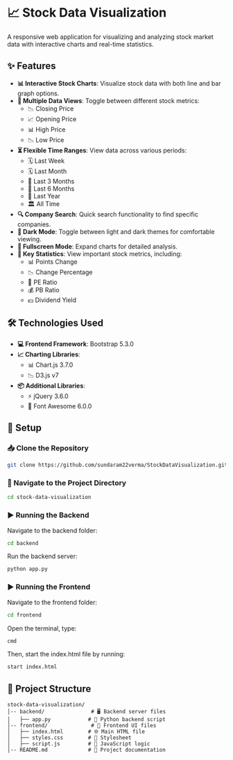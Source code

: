 # 📈 Stock Data Visualization

A responsive web application for visualizing and analyzing stock market data with interactive charts and real-time statistics.

## ✨ Features

- **📊 Interactive Stock Charts**: Visualize stock data with both line and bar graph options.
- **📌 Multiple Data Views**: Toggle between different stock metrics:
  - 📉 Closing Price
  - 📈 Opening Price
  - 📊 High Price
  - 📉 Low Price
- **⏳ Flexible Time Ranges**: View data across various periods:
  - 🗓 Last Week
  - 🗓 Last Month
  - 📅 Last 3 Months
  - 📅 Last 6 Months
  - 📆 Last Year
  - 🏛 All Time
- **🔍 Company Search**: Quick search functionality to find specific companies.
- **🌙 Dark Mode**: Toggle between light and dark themes for comfortable viewing.
- **🔎 Fullscreen Mode**: Expand charts for detailed analysis.
- **📌 Key Statistics**: View important stock metrics, including:
  - 📊 Points Change
  - 📉 Change Percentage
  - 🏦 PE Ratio
  - 💰 PB Ratio
  - 💵 Dividend Yield

## 🛠 Technologies Used

- **💻 Frontend Framework**: Bootstrap 5.3.0
- **📈 Charting Libraries**:
  - 📊 Chart.js 3.7.0
  - 📉 D3.js v7
- **📦 Additional Libraries**:
  - ⚡ jQuery 3.6.0
  - 🎨 Font Awesome 6.0.0

## 🚀 Setup

### 📥 Clone the Repository

```bash
git clone https://github.com/sundaram22verma/StockDataVisualization.git
```

### 📂 Navigate to the Project Directory

```bash
cd stock-data-visualization
```

### ▶ Running the Backend

Navigate to the backend folder:

```bash
cd backend
```

Run the backend server:

```bash
python app.py
```

### ▶ Running the Frontend

Navigate to the frontend folder:

```bash
cd frontend
```

Open the terminal, type:

```bash
cmd
```

Then, start the index.html file by running:

```bash
start index.html
```

## 📁 Project Structure

```
stock-data-visualization/
│-- backend/               # 🖥 Backend server files
│   ├── app.py            # 📝 Python backend script
│-- frontend/              # 🎨 Frontend UI files
│   ├── index.html        # 🌐 Main HTML file
│   ├── styles.css        # 🎨 Stylesheet
│   ├── script.js         # 🔧 JavaScript logic
│-- README.md             # 📖 Project documentation
```

